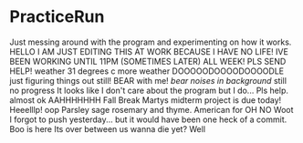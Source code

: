 # PracticeRun
Just messing around with the program and experimenting on how it works.
HELLO I AM JUST EDITING THIS AT WORK BECAUSE I HAVE NO LIFE! IVE BEEN WORKING UNTIL 11PM (SOMETIMES LATER) ALL WEEK! PLS SEND HELP!
weather 31 degrees c
more weather
DOOOOODOOOODOOOODLE just figuring things out still! BEAR with me! *bear noises in background*
still no progress
It looks like I don't care about the program but I do... Pls help.
almost
ok
AAHHHHHHH
Fall Break
Martys midterm project is due today! Heeelllp!
oop
Parsley sage rosemary and thyme. 
American for
OH NO
Woot
I forgot to push yesterday... but it would have been one heck of a commit.
Boo is here 
Its over between us
wanna die yet?
Well
